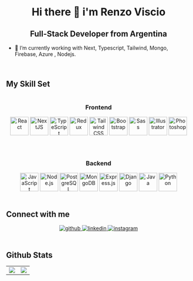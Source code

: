 # <div align="center">Hi there 👋 i'm Renzo Viscio</div>  
  
## <div align="center">Full-Stack Developer from Argentina</div>  
  

- 🌱 I’m currently working with Next, Typescript, Tailwind, Mongo, Firebase, Azure , Nodejs.
    
  
<br/>  


## My Skill Set

<div align="center" style="display: flex; justify-content: center; flex-wrap: wrap; gap: 40px;">

<!-- Frontend -->
<div>
  <h3 align="center">Frontend</h3>
  <div align="center">
    <img src="https://profilinator.rishav.dev/skills-assets/react-original-wordmark.svg" alt="React" height="50" />
    <img src="https://profilinator.rishav.dev/skills-assets/nextjs.png" alt="NextJS" height="50" />
    <img src="https://profilinator.rishav.dev/skills-assets/typescript-original.svg" alt="TypeScript" height="50" />
    <img src="https://profilinator.rishav.dev/skills-assets/redux-original.svg" alt="Redux" height="50" />
    <img src="https://profilinator.rishav.dev/skills-assets/tailwindcss.svg" alt="Tailwind CSS" height="50" />
    <img src="https://profilinator.rishav.dev/skills-assets/bootstrap-plain.svg" alt="Bootstrap" height="50" />
    <img src="https://profilinator.rishav.dev/skills-assets/sass-original.svg" alt="Sass" height="50" />
    <img src="https://profilinator.rishav.dev/skills-assets/adobe_illustrator-icon.svg" alt="Illustrator" height="50" />
    <img src="https://profilinator.rishav.dev/skills-assets/photoshop-plain.svg" alt="Photoshop" height="50" />
  </div>
</div>

<!-- Backend -->
<div>
  <h3 align="center">Backend</h3>
  <div align="center">
    <img src="https://profilinator.rishav.dev/skills-assets/javascript-original.svg" alt="JavaScript" height="50" />
    <img src="https://profilinator.rishav.dev/skills-assets/nodejs-original-wordmark.svg" alt="Node.js" height="50" />
    <img src="https://profilinator.rishav.dev/skills-assets/postgresql-original-wordmark.svg" alt="PostgreSQL" height="50" />
    <img src="https://profilinator.rishav.dev/skills-assets/mongodb-original-wordmark.svg" alt="MongoDB" height="50" />
    <img src="https://profilinator.rishav.dev/skills-assets/express-original-wordmark.svg" alt="Express.js" height="50" />
    <img src="https://profilinator.rishav.dev/skills-assets/django-original.svg" alt="Django" height="50" />
    <img src="https://profilinator.rishav.dev/skills-assets/java-original-wordmark.svg" alt="Java" height="50" />
    <img src="https://profilinator.rishav.dev/skills-assets/python-original.svg" alt="Python" height="50" />
  </div>
</div>

</div>

<br/>  


## Connect with me  
<div align="center">
<a href="https://github.com/zonorg" target="_blank">
<img src=https://img.shields.io/badge/github-%2324292e.svg?&style=for-the-badge&logo=github&logoColor=white alt=github style="margin-bottom: 5px;" />
</a>
<a href="https://linkedin.com/in/renzo-viscio-b69a13217" target="_blank">
<img src=https://img.shields.io/badge/linkedin-%231E77B5.svg?&style=for-the-badge&logo=linkedin&logoColor=white alt=linkedin style="margin-bottom: 5px;" />
</a>
<a href="https://instagram.com/renzoviscio" target="_blank">
<img src=https://img.shields.io/badge/instagram-%23000000.svg?&style=for-the-badge&logo=instagram&logoColor=white alt=instagram style="margin-bottom: 5px;" />
</a>  
</div>  
  

<br/>  

## Github Stats  
<table align="center" width="100%">
  <tr>
    <td valign="top" width="50%">
      <div align="center">
        <img src="https://github-readme-stats.vercel.app/api?username=zonorg&show_icons=true&count_private=true&hide_border=true&theme=dark" align="center" />
      </div>
    </td>
      <td valign="top" width="50%">
      <div align="center">
        <img src="https://github-readme-stats.vercel.app/api/top-langs/?username=zonorg&hide_border=true&layout=compact&theme=dark" align="center"/>
      </div>
    </td>
  </tr>
</table>
<br/>  
